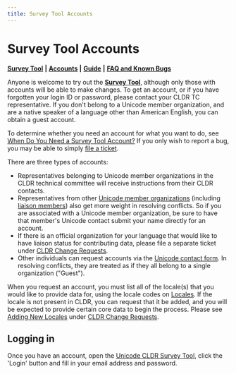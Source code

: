 ```yaml
---
title: Survey Tool Accounts
---
```


# Survey Tool Accounts

[**Survey Tool**](http://st.unicode.org/cldr-apps/survey) **\|** [**Accounts**](/index/survey-tool/survey-tool-accounts) **\|** [**Guide**](/translation/getting-started/guide) **\|** [**FAQ and Known Bugs**](/index/survey-tool/faq-and-known-bugs)

Anyone is welcome to try out the [**Survey Tool**](http://st.unicode.org/cldr-apps/survey), although only those with accounts will be able to make changes. To get an account, or if you have forgotten your login ID or password, please contact your CLDR TC representative. If you don't belong to a Unicode member organization, and are a native speaker of a language other than American English, you can obtain a guest account.

To determine whether you need an account for what you want to do, see [When Do You Need a Survey Tool Account?](/requesting_changes#when-to-fix-in-survey-tool) If you only wish to report a bug, you may be able to simply [file a ticket](/requesting_changes#how-to-file-a-ticket).

There are three types of accounts:

- Representatives belonging to Unicode member organizations in the CLDR technical committee will receive instructions from their CLDR contacts.
- Representatives from other [Unicode member organizations](http://unicode.org/consortium/memblogo.html) (including [liaison members](http://unicode.org/consortium/memblogo.html#liais)) also get more weight in resolving conflicts. So if you are associated with a Unicode member organization, be sure to have that member's Unicode contact submit your name directly for an account.
- If there is an official organization for your language that would like to have liaison status for contributing data, please file a separate ticket under [CLDR Change Requests](/index/bug-reports).
- Other individuals can request accounts via the [Unicode contact form](http://www.unicode.org/reporting.html). In resolving conflicts, they are treated as if they all belong to a single organization ("Guest").

When you request an account, you must list all of the locale(s) that you would like to provide data for, using the locale codes on [Locales](http://unicode.org/cldr/apps/survey?p_codes=t). If the locale is not present in CLDR, you can request that it be added, and you will be expected to provide certain core data to begin the process. Please see [Adding New Locales](/requesting_changes/adding-new-locales) under [CLDR Change Requests](/requesting-changes).

## Logging in

Once you have an account, open the [Unicode CLDR Survey Tool](https://st.unicode.org), click the 'Login' button and fill in your email address and password.

